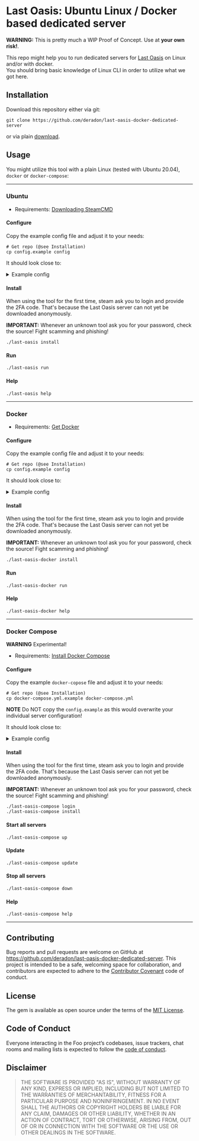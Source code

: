 # Last Oasis: Ubuntu Linux / Docker based dedicated server

**WARNING:** This is pretty much a WIP Proof of Concept. Use at **your own risk!**.

This repo might help you to run dedicated servers for [Last Oasis](https://lastoasis.gg/) on Linux and/or with docker.\
You should bring basic knowledge of Linux CLI in order to utilize what we got here.

## Installation

Download this repository either via git:

```shell
git clone https://github.com/deradon/last-oasis-docker-dedicated-server
```

or via plain [download](https://github.com/Deradon/last-oasis-docker-dedicated-server/archive/refs/heads/main.zip).

## Usage

You might utilize this tool with a plain Linux (tested with Ubuntu 20.04), `docker` or `docker-compose`:

---

### Ubuntu

* Requirements: [Downloading SteamCMD](https://developer.valvesoftware.com/wiki/SteamCMD#Linux)

#### Configure

Copy the example config file and adjust it to your needs:

```shell
# Get repo (@see Installation)
cp config.example config
```

It should look close to:

<details>
  <summary>Example config</summary>

    # Get it from https://myrealm.lastoasis.gg/Settings ("Game server registration key")
    SERVER_CUSTOMER_KEY="XgZyB0HDYtv4JJ1tUUybXg"

    # Server name to use. Must be unique per server realm.
    SERVER_IDENTIFIER="Example Server"

    # How many slots the server should offer. (Default: "10")
    SERVER_SLOTS="25"

    # Eternal server ip to use.
    SERVER_IP_ADDRESS=233.252.0.98

    # Server port to use. Must be unique per server realm and IP.
    SERVER_PORT="62001"

    # Server query port to use. Must be unique per server realm and IP.
    SERVER_QUERY_PORT="27015"

    # Get it from https://myrealm.lastoasis.gg/Settings ("Self hosted game servers registration keys")
    SERVER_PROVIDER_KEY="6fSIs5nTwnhfjcaVlZ5BmA"

    # Steam user name to login with.
    STEAM_USER="FancyAlice"
</details>

#### Install

When using the tool for the first time, steam ask you to login
and provide the 2FA code. That's because the Last Oasis server can not yet be downloaded
anonymously.

**IMPORTANT:** Whenever an unknown tool ask you for your password, check the source! Fight scamming and phishing!

```shell
./last-oasis install
```

#### Run

```shell
./last-oasis run
```

#### Help

```shell
./last-oasis help
```

---

### Docker

* Requirements: [Get Docker](https://docs.docker.com/get-docker/)

#### Configure

Copy the example config file and adjust it to your needs:

```shell
# Get repo (@see Installation)
cp config.example config
```

It should look close to:

<details>
  <summary>Example config</summary>

    # Get it from https://myrealm.lastoasis.gg/Settings ("Game server registration key")
    SERVER_CUSTOMER_KEY="XgZyB0HDYtv4JJ1tUUybXg"

    # Server name to use. Must be unique per server realm.
    SERVER_IDENTIFIER="Example Server"

    # How many slots the server should offer. (Default: "10")
    SERVER_SLOTS="25"

    # Eternal server ip to use.
    SERVER_IP_ADDRESS=233.252.0.98

    # Server port to use. Must be unique per server realm and IP.
    SERVER_PORT="62001"

    # Server query port to use. Must be unique per server realm and IP.
    SERVER_QUERY_PORT="27015"

    # Get it from https://myrealm.lastoasis.gg/Settings ("Self hosted game servers registration keys")
    SERVER_PROVIDER_KEY="6fSIs5nTwnhfjcaVlZ5BmA"

    # Steam user name to login with.
    STEAM_USER="FancyAlice"
</details>

#### Install

When using the tool for the first time, steam ask you to login
and provide the 2FA code. That's because the Last Oasis server can not yet be downloaded
anonymously.

**IMPORTANT:** Whenever an unknown tool ask you for your password, check the source! Fight scamming and phishing!

```shell
./last-oasis-docker install
```

#### Run

```shell
./last-oasis-docker run
```

#### Help

```shell
./last-oasis-docker help
```

---

### Docker Compose

**WARNING** Experimental!

* Requirements: [Install Docker Compose](https://docs.docker.com/compose/install/)

#### Configure

Copy the example `docker-copose` file and adjust it to your needs:

```shell
# Get repo (@see Installation)
cp docker-compose.yml.example docker-compose.yml
```

**NOTE** Do NOT copy the `config.example` as this would overwrite your individual server configuration!

It should look close to:

<details>
  <summary>Example config</summary>

    version: '3.8'

    x-service-template: &service-template
      build: .
      restart: always
      command: run
      volumes:
        - "last-oasis-volume:/mnt/steam/"

    x-environment-template: &environment-template
      SERVER_CUSTOMER_KEY: XgZyB0HDYtv4JJ1tUUybXg
      SERVER_PROVIDER_KEY: 6fSIs5nTwnhfjcaVlZ5BmA
      SERVER_IP_ADDRESS: 233.252.0.98
      SERVER_SLOTS: 25
      STEAM_USER: FancyAlice

    services:
      # @note Don't remove this service. The `maintenance` service is used
      #       for installing and updating.
      maintenance:
        <<: *service-template
        restart: never
        command: help
        environment:
          <<: *environment-template


      server-01:
        <<: *service-template
        ports:
          - "62001:62001"
          - "62001:62001/udp"
          - "62101:62101"
          - "62101:62101/udp"
        environment:
          <<: *environment-template
          SERVER_IDENTIFIER: server-01
          SERVER_PORT: 62001
          SERVER_QUERY_PORT: 62101

      server-02:
        <<: *service-template
        ports:
          - "62002:62002"
          - "62002:62002/udp"
          - "62102:62102"
          - "62102:62102/udp"
        environment:
          <<: *environment-template
          SERVER_IDENTIFIER: server-02
          SERVER_PORT: 62002
          SERVER_QUERY_PORT: 62102

      server-03:
        <<: *service-template
        ports:
          - "62003:62003"
          - "62003:62003/udp"
          - "62103:62103"
          - "62103:62103/udp"
        environment:
          <<: *environment-template
          SERVER_IDENTIFIER: server-03
          SERVER_PORT: 62003
          SERVER_QUERY_PORT: 62103

    volumes:
      last-oasis-volume:
</details>

#### Install

When using the tool for the first time, steam ask you to login
and provide the 2FA code. That's because the Last Oasis server can not yet be downloaded
anonymously.

**IMPORTANT:** Whenever an unknown tool ask you for your password, check the source! Fight scamming and phishing!

```shell
./last-oasis-compose login
./last-oasis-compose install
```

#### Start all servers

```shell
./last-oasis-compose up
```

#### Update

```shell
./last-oasis-compose update
```

#### Stop all servers

```shell
./last-oasis-compose down
```

#### Help

```shell
./last-oasis-compose help
```

---

## Contributing

Bug reports and pull requests are welcome on GitHub at https://github.com/deradon/last-oasis-docker-dedicated-server.
This project is intended to be a safe, welcoming space for collaboration, and contributors are expected to adhere to the [Contributor Covenant](http://contributor-covenant.org) code of conduct.

## License

The gem is available as open source under the terms of the [MIT License](https://opensource.org/licenses/MIT).

## Code of Conduct

Everyone interacting in the Foo project’s codebases, issue trackers, chat rooms and mailing lists is expected to follow the [code of conduct](https://github.com/deradon/last-oasis-docker-dedicated-server/blob/master/CODE_OF_CONDUCT.md).

## Disclaimer

> THE SOFTWARE IS PROVIDED "AS IS", WITHOUT WARRANTY OF ANY KIND, EXPRESS OR
> IMPLIED, INCLUDING BUT NOT LIMITED TO THE WARRANTIES OF MERCHANTABILITY,
> FITNESS FOR A PARTICULAR PURPOSE AND NONINFRINGEMENT. IN NO EVENT SHALL THE
> AUTHORS OR COPYRIGHT HOLDERS BE LIABLE FOR ANY CLAIM, DAMAGES OR OTHER
> LIABILITY, WHETHER IN AN ACTION OF CONTRACT, TORT OR OTHERWISE, ARISING FROM,
> OUT OF OR IN CONNECTION WITH THE SOFTWARE OR THE USE OR OTHER DEALINGS IN
> THE SOFTWARE.
